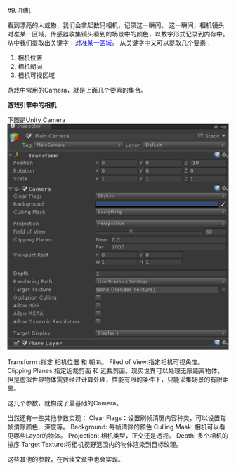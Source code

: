 #9. 相机

看到漂亮的人或物，我们会拿起数码相机，记录这一瞬间。
这一瞬间，相机镜头对准某一区域，传感器收集镜头看到的场景中的颜色，以数字形式记录到内存中。
从中我们提取出关键字：<font color=blue>对准某一区域</font>。
从关键字中又可以提取几个要素：
1. 相机位置
2. 相机朝向
3. 相机可视区域

游戏中常用的Camera，就是上面几个要素的集合。

<b>游戏引擎中的相机</b>

下图是Unity Camera
![](../../imgs/camera/camera/unity_camera.png)

Transform :指定 相机位置 和 朝向。
Filed of View:指定相机可视角度。
Clipping Planes:指定近裁剪面 和 远裁剪面。现实世界可以处理无限距离物体，但是虚拟世界物体需要经过计算处理，性能有限的条件下，只能采集场景的有限距离。 

这几个参数，就构成了最基础的Camera。

当然还有一些其他参数实现：
Clear Flags：设置刷帧清屏内容种类，可以设置每帧清除颜色、深度等。
Background: 每帧清除的颜色
Culling Mask: 相机可以看见哪些Layer的物体。
Projection: 相机类型，正交还是透视。
Depth:  多个相机的排序
Target Texture:将相机视野范围内的物体渲染到目标纹理。

这些其他的参数，在后续文章中也会实现。